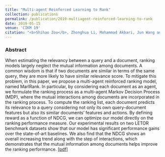 ```yaml
---
title: "Multi-agent Reinforced Learning to Rank"
collection: publications
permalink: /publication/2019-multiagent-reinforced-learning-to-rank
date: 2019-05-15
venue: 'CIKM 19'
citation: "<b>Shihao Zou</b>, Zhonghua Li, Mohammad Akbari, Jun Wang and Peng Zhang, CIKM 2019."
---
```

### Abstract
When estimating the relevancy between a query and a document, ranking models largely neglect the mutual information among documents. A common wisdom is that if two documents are similar in terms of the same query, they are more likely to have similar relevance score. To mitigate this problem, in this paper, we propose a multi-agent reinforced ranking model, named MarlRank. In particular, by considering each document as an agent, we formulate the ranking process as a multi-agent Markov Decision Process (MDP), where the mutual interactions among documents are incorporated in the ranking process. To compute the ranking list, each document predicts its relevance to a query considering not only its own query-document features but also its similar documents’ features and actions. By defining reward as a function of NDCG, we can optimize our model directly on the ranking performance measure. Our experimental results on two LETOR benchmark datasets show that our model has significant performance gains over the state-of-art baselines. We also find that the NDCG shows an overall increasing trend along with the step of interactions, which demonstrates that the mutual information among documents helps improve the ranking performance. [[pdf]](/files/cikm2019.pdf)
